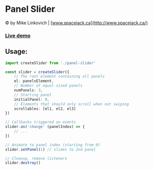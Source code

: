 # Panel Slider

© by Mike Linkovich | [www.spacejack.ca](http://www.spacejack.ca/)

### [Live demo](http://www.spacejack.ca/panel-slider/)

## Usage:

```typescript
import createSlider from './panel-slider'

const slider = createSlider({
	// The root element containing all panels
	el: panelsElement,
	// Number of equal-sized panels
	numPanels: 3,
	// Starting panel
	initialPanel: 0,
	// Elements that should only scroll when not swiping
	scrollables: [el1, el2, el3]
})

// Callbacks triggered on events
slider.on('change' (panelIndex) => {
	// ...
})

// Animate to panel index (starting from 0)
slider.setPanel(1) // slides to 2nd panel

// Cleanup, remove listeners
slider.destroy()

```
